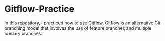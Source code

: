 # Gitflow-Practice
In this repository, I practiced how to use Gitflow. Gitflow is an alternative Git branching model that involves the use of feature branches and multiple primary branches.
